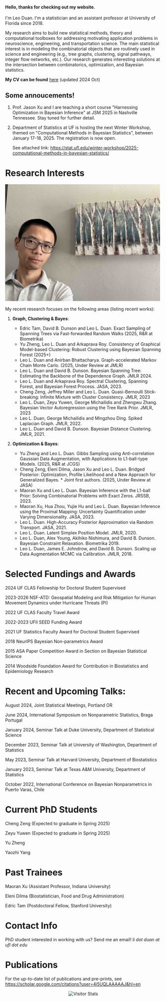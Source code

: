 #### Hello, thanks for checking out my website.

I'm Leo Duan. I'm a statistician and an assistant professor at University of Florida since 2018.

My research aims to build new statistical methods, theory and computational toolboxes for addressing motivating application problems in 
neuroscience, engineering, and transportation science. The main statistical interest is in modeling the combinatorial objects that are routinely
used in science and engineering (e.g., tree graphs, clustering, signal pathways, integer flow networks, etc.).
Our research generates interesting solutions at the intersection between combinatorics, optimization, and Bayesian statistics.

**My CV can be found** [here](leo_duan_cv.pdf)  (updated 2024 Oct)



## Some annoucements!

1. Prof. Jason Xu and I are teaching a short course "Harnessing Optimization in Bayesian Inference" at JSM 2025 in Nashville Tennessee. Stay tuned for further detail.

2. Department of Statistics at UF is hosting the next Winter Workshop, themed on "Computational Methods in Bayesian Statistics", between January 17-18, 2025. The registration is now open.
  
   See attached link: https://stat.ufl.edu/winter-workshop/2025-computational-methods-in-bayesian-statistics/


# Research Interests

<img src="photo.jpg" alt="drawing" width="500"/>

My recent research focuses on the following areas (listing recent works):

1.	**Graph, Clustering & Bayes**:
    *   Edric Tam, David B. Dunson and Leo L. Duan. Exact Sampling of Spanning Trees via Fast-forwarded Random Walks (2025, R&R at Biometrika)
    *   Yu Zheng, Leo L. Duan and Arkaprava Roy. Consistency of Graphical Model-based Clustering: Robust Clustering using Bayesian Spanning Forest (2025+)
    *   Leo L. Duan and Anirban Bhattacharya. Graph-accelerated Markov Chain Monte Carlo. (2025, Under Review at JMLR)
    *   Leo L. Duan and David B. Dunson. Bayesian Spanning Tree: Estimating the Backbone of the Dependence Graph. JMLR 2024.
    *   Leo L. Duan and Arkaprava Roy.  Spectral Clustering, Spanning Forest, and Bayesian Forest Process. JASA, 2023.
    *   Cheng Zeng, Jeffrey Miller and Leo L. Duan. Quasi-Bernoulli Stick-breaking: Infinite Mixture with Cluster Consistency. JMLR, 2023
    *   Leo L. Duan, Zeyu Yuwen, George Michailidis and Zhengwu Zhang.  Bayesian Vector Autoregression using the Tree Rank Prior. JMLR, 2023
    *   Leo L. Duan, George Michailidis and Mingzhou Ding. Spiked Laplacian Graph. JMLR, 2022.
    *   Leo L. Duan and David B. Dunson. Bayesian Distance Clustering. JMLR, 2021.

3.	**Optimization & Bayes**:

    *   Yu Zheng and Leo L. Duan. Gibbs Sampling using Anti-correlation Gaussian Data Augmentation, with Applications to L1-ball-type Models. (2025, R&R at JCGS)
    *   Cheng Zeng, Eleni Dilma, Jason Xu and Leo L. Duan. Bridged Posterior: Optimization, Profile Likelihood and a New Approach for Generalized Bayes. * Joint first authors.  (2025, Under Review at JASA)
    *   Maoran Xu and Leo L. Duan. Bayesian Inference with the L1-ball Prior: Solving Combinatorial Problems with Exact Zeros. JRSSB, 2023.
    *   Maoran Xu, Hua Zhou, Yujie Hu and Leo L. Duan. Bayesian Inference using the Proximal Mapping: Uncertainty Quantification under Varying Dimensionality.  JASA, 2023.
    *   Leo L. Duan.  High-Accuracy Posterior Approximation via Random Transport. JASA, 2021.
    *   Leo L. Duan. Latent Simplex Position Model. JMLR, 2020.
    *   Leo L. Duan, Alex Young, Akihiko Nishimura, and David B. Dunson. Bayesian Constraint Relaxation. Biometrika 2019.
    *   Leo L. Duan, James E. Johndrow, and David B. Dunson. Scaling up Data Augmentation MCMC via Calibration. JMLR, 2018.




# Selected Fundings and Awards

2024 UF CLAS Fellowship for Doctoral Student Supervised

2023-2026 NSF-ATD: Geospatial Modeling and Risk Mitigation for Human Movement Dynamics under Hurricane Threats (PI)

2022 UF CLAS Faculty Travel Award

2022-2023 UFII SEED Funding Award

2021 UF Statistics Faculty Award for Doctoral Student Supervised

2018 NeurIPS Bayesian Non-parametrics Award

2015 ASA Paper Competition Award in Section on Bayesian Statistical Science

2014 Woodside Foundation Award for Contribution in Biostatistics and Epidemiology Research


# Recent and Upcoming Talks:

August 2024, Joint Statistical Meetings, Portland OR

June 2024, International Symposium on Nonparametric Statistics, Braga Portugal

January 2024, Seminar Talk at Duke University, Department of Statistical Science

December 2023, Seminar Talk at University of Washington, Department of Statistics

May 2023, Seminar Talk at Harvard University, Department of Biostatistics 

January 2023, Seminar Talk at Texas A&M University, Department of Statistics

October 2022, International Conference on Bayesian Nonparametrics in Puerto Varas, Chile

# Current PhD Students

Cheng Zeng (Expected to graduate in Spring 2025)

Zeyu Yuwen (Expected to graduate in Spring 2025)

Yu Zheng

Yaozhi Yang

# Past Trainees

Maoran Xu (Assistant Professor, Indiana University)

Eleni Dilma (Biostatistician, Food and Drug Administration)

Edric Tam (Postdoctoral Fellow, Stanford University)

# Contact Info
PhD student interested in working with us? Send me an email!
_li dot duan at ufl dot edu_


# Publications

For the up-to-date list of publications and pre-prints, see https://scholar.google.com/citations?user=4i5UQLAAAAAJ&hl=en

<div align="center">
        <img alt="Visitor Stats" 
            src="https://widgetbite.com/stats/leoduan"/>  
</div>


